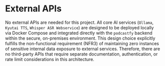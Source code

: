 # External APIs

No external APIs are needed for this project. All core AI services (`Ollama`, `Kyutai TTS`, `Whisper ASR Webservice`) are designed to be deployed locally via Docker Compose and integrated directly with the `podcastfy` backend within the secure, on-premises environment. This design choice explicitly fulfills the non-functional requirement (NFR3) of maintaining zero instances of sensitive internal data exposure to external services. Therefore, there are no third-party APIs that require separate documentation, authentication, or rate limit considerations in this architecture.
